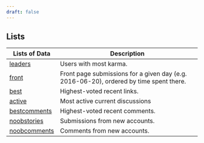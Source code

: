 ```yaml
---
draft: false
---
```


## Lists

Lists of Data | Description
------------ | -------------
[leaders](https://news.ycombinator.com/leaders) | Users with most karma.
[front](https://news.ycombinator.com/front) | Front page submissions for a given day (e.g. 2016-06-20), ordered by time spent there.
[best](https://news.ycombinator.com/best) | Highest-voted recent links.
[active](https://news.ycombinator.com/active) | Most active current discussions
[bestcomments](https://news.ycombinator.com/bestcomments) | Highest-voted recent comments.
[noobstories](https://news.ycombinator.com/noobstories) | Submissions from new accounts.
[noobcomments](https://news.ycombinator.com/noobcomments) | Comments from new accounts.

